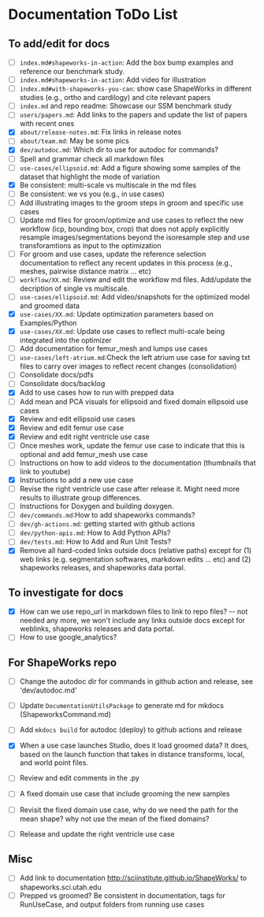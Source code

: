 # Documentation ToDo List


## To add/edit for docs

- [ ] `index.md#shapeworks-in-action`: Add the box bump examples and reference our benchmark study. 
- [ ] `index.md#shapeworks-in-action`: Add video for illustration
- [ ] `index.md#with-shapeworks-you-can`: show case ShapeWorks in different studies (e.g., ortho and cardilogy) and cite relevant papers
- [ ] `index.md` and repo readme: Showcase our SSM benchmark study
- [ ] `users/papers.md`: Add links to the papers and update the list of papers with recent ones
- [x] `about/release-notes.md`: Fix links in release notes
- [ ] `about/team.md`: May be some pics
- [x] `dev/autodoc.md`: Which dir to use for autodoc for commands? 
- [ ] Spell and grammar check all markdown files 
- [ ] `use-cases/ellipsoid.md`: Add a figure showing some samples of the dataset that highlight the mode of variation
- [x] Be consistent: multi-scale vs multiscale in the md files
- [ ] Be consistent: we vs you (e.g., in use cases)
- [ ] Add illustrating images to the groom steps in groom and specific use cases
- [ ] Update md files for groom/optimize and use cases to reflect the new workflow (icp, bounding box, crop) that does not apply explicitly resample images/segmentations beyond the isoresample step and use transforamtions as input to the optimization
- [ ] For groom and use cases, update the reference selection documentation to reflect any recent updates in this process (e.g., meshes, pairwise distance matrix ... etc)
- [ ] `workflow/XX.md`: Review and edit the workflow md files. Add/update the decription of single vs multiscale.
- [ ] `use-cases/ellipsoid.md`: Add video/snapshots for the optimized model and groomed data
- [x] `use-cases/XX.md`: Update optimization parameters based on Examples/Python
- [x] `use-cases/XX.md`: Update use cases to reflect multi-scale being integrated into the optimizer
- [ ] Add documentation for femur_mesh and lumps use cases
- [ ] `use-cases/left-atrium.md`:Check the left atrium use case for saving txt files to carry over images to reflect recent changes (consolidation)
- [ ] Consolidate docs/pdfs
- [ ] Consolidate docs/backlog
- [x] Add to use cases how to run with prepped data
- [ ] Add mean and PCA visuals for ellipsoid and fixed domain ellipsoid use cases
- [x] Review and edit ellipsoid use cases
- [x] Review and edit femur use case
- [x] Review and edit right ventricle use case
- [ ] Once meshes work, update the femur use case to indicate that this is optional and add femur_mesh use case
- [ ] Instructions on how to add videos to the documentation (thumbnails that link to youtube)
- [x] Instructions to add a new use case
- [ ] Revise the right ventricle use case after release it. Might need more results to illustrate group differences.
- [ ] Instructions for Doxygen and building doxygen.
- [ ] `dev/commands.md`:How to add shapeworks commands?
- [ ] `dev/gh-actions.md`: getting started with github actions
- [ ] `dev/python-apis.md`: How to Add Python APIs?
- [ ] `dev/tests.md`: How to Add and Run Unit Tests?
- [x] Remove all hard-coded links outside docs (relative paths) except for (1) web links (e.g. segmentation softwares, markdown edits ... etc) and (2) shapeworks releases, and shapeworks data portal.

## To investigate for docs
- [x] How can we use repo_url in markdown files to link to repo files? -- not needed any more, we won't include any links outside docs except for weblinks, shapeworks releases and data portal.
- [ ] How to use google_analytics?

## For ShapeWorks repo

- [ ] Change the autodoc dir for commands in github action and release, see 'dev/autodoc.md'
- [ ] Update `DocumentationUtilsPackage` to generate md for mkdocs (ShapeworksCommand.md)
- [ ] Add `mkdocs build` for autodoc (deploy) to github actions and release
- [x] When a use case launches Studio, does it load groomed data? It does, based on the launch function that takes in distance transforms, local, and world point files.
- [ ] Review and edit comments in the <use-case>.py
- [ ] A fixed domain use case that include grooming the new samples
- [ ] Revisit the fixed domain use case, why do we need the path for the mean shape? why not use the mean of the fixed domains?
- [ ] Release and update the right ventricle use case


## Misc
- [ ] Add link to documentation http://sciinstitute.github.io/ShapeWorks/ to shapeworks.sci.utah.edu
- [ ] Prepped vs groomed? Be consistent in documentation, tags for RunUseCase, and output folders from running use cases
